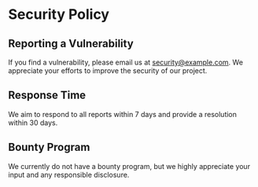  

# Security Policy

## Reporting a Vulnerability
If you find a vulnerability, please email us at security@example.com. We appreciate your efforts to improve the security of our project.

## Response Time
We aim to respond to all reports within 7 days and provide a resolution within 30 days.

## Bounty Program
We currently do not have a bounty program, but we highly appreciate your input and any responsible disclosure.

